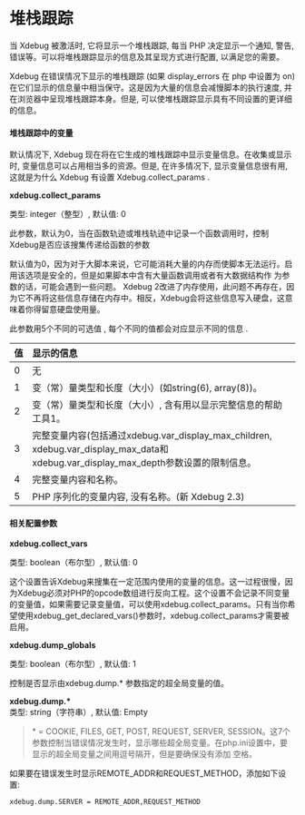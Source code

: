 # 堆栈跟踪

当 Xdebug 被激活时, 它将显示一个堆栈跟踪, 每当 PHP 决定显示一个通知, 警告, 错误等。可以将堆栈跟踪显示的信息及其呈现方式进行配置, 以满足您的需要。

Xdebug 在错误情况下显示的堆栈跟踪 \(如果 display\_errors 在 php 中设置为 on\) 在它们显示的信息量中相当保守。这是因为大量的信息会减慢脚本的执行速度, 并在浏览器中呈现堆栈跟踪本身。但是, 可以使堆栈跟踪显示具有不同设置的更详细的信息。

#### 堆栈跟踪中的变量

默认情况下, Xdebug 现在将在它生成的堆栈跟踪中显示变量信息。在收集或显示时, 变量信息可以占用相当多的资源。但是, 在许多情况下, 显示变量信息很有用, 这就是为什么 Xdebug 有设置 Xdebug.collect\_params .

**xdebug.collect\_params**

类型: integer（整型）, 默认值: 0

此参数，默认为0，当在函数轨迹或堆栈轨迹中记录一个函数调用时，控制Xdebug是否应该搜集传递给函数的参数

默认值为0，因为对于大脚本来说，它可能消耗大量的内存而使脚本无法运行。启用该选项是安全的，但是如果脚本中含有大量函数调用或者有大数据结构作 为参数的话，可能会遇到一些问题。 Xdebug 2改进了内存使用，此问题不再存在，因为它不再将这些信息存储在内存中。相反，Xdebug会将这些信息写入硬盘，这意味着你得留意硬盘使用量。

此参数用5个不同的可选值 , 每个不同的值都会对应显示不同的信息 .

| 值 | 显示的信息 |
| :--- | :--- |
| 0 | 无 |
| 1 | 变（常）量类型和长度（大小）\(如string\(6\), array\(8\)\)。 |
| 2 | 变（常）量类型和长度（大小）, 含有用以显示完整信息的帮助工具1。 |
| 3 | 完整变量内容\(包括通过xdebug.var\_display\_max\_children, xdebug.var\_display\_max\_data和xdebug.var\_display\_max\_depth参数设置的限制信息。 |
| 4 | 完整变量内容和名称。 |
| 5 | PHP 序列化的变量内容, 没有名称。\(新 Xdebug 2.3\) |

#### 相关配置参数

**xdebug.collect\_vars**

类型: boolean（布尔型）, 默认值: 0

这个设置告诉Xdebug来搜集在一定范围内使用的变量的信息。这一过程很慢，因为Xdebug必须对PHP的opcode数组进行反向工程。这个设置不会记录不同变量的变量值，如果需要记录变量值，可以使用xdebug.collect\_params。只有当你希望使用xdebug\_get\_declared\_vars\(\)参数时，xdebug.collect\_params才需要被启用。

**xdebug.dump\_globals**

类型: boolean（布尔型）, 默认值: 1

控制是否显示由xdebug.dump.\* 参数指定的超全局变量的值。

**xdebug.dump.\***  
类型: string（字符串）, 默认值: Empty

> \* = COOKIE, FILES, GET, POST, REQUEST, SERVER, SESSION。这7个参数控制当错误情况发生时，显示哪些超全局变量。在php.ini设置中，要显示的超全局变量之间用逗号隔开，但是要确保没有添加 空格。

如果要在错误发生时显示REMOTE\_ADDR和REQUEST\_METHOD，添加如下设置:

```
xdebug.dump.SERVER = REMOTE_ADDR,REQUEST_METHOD
```



